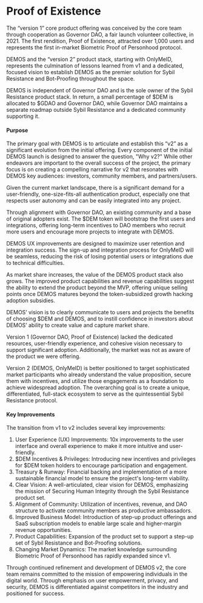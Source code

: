 # Proof of Existence

The “version 1” core product offering was conceived by the core team through cooperation as Governor DAO, a fair launch volunteer collective, in 2021. The first rendition, Proof of Existence, attracted over 1,000 users and represents the first in-market Biometric Proof of Personhood protocol.

DEMOS and the “version 2” product stack, starting with OnlyMeID, represents the culmination of lessons learned from v1 and a dedicated, focused vision to establish DEMOS as the premier solution for Sybil Resistance and Bot-Proofing throughout the space.

DEMOS is independent of Governor DAO and is the sole owner of the Sybil Resistance product stack. In return, a small percentage of $DEM is allocated to $GDAO and Governor DAO, while Governor DAO maintains a separate roadmap outside Sybil Resistance and a dedicated community supporting it.

#### Purpose

The primary goal with DEMOS is to articulate and establish this “v2” as a significant evolution from the initial offering. Every component of the initial DEMOS launch is designed to answer the question, "Why v2?" While other endeavors are important to the overall success of the project, the primary focus is on creating a compelling narrative for v2 that resonates with DEMOS key audiences: investors, community members, and partners/users.

Given the current market landscape, there is a significant demand for a user-friendly, one-size-fits-all authentication product, especially one that respects user autonomy and can be easily integrated into any project.

Through alignment with Governor DAO, an existing community and a base of original adopters exist. The $DEM token will bootstrap the first users and integrations, offering long-term incentives to DAO members who recruit more users and encourage more projects to integrate with DEMOS.

DEMOS UX improvements are designed to maximize user retention and integration success. The sign-up and integration process for OnlyMeID will be seamless, reducing the risk of losing potential users or integrations due to technical difficulties.

As market share increases, the value of the DEMOS product stack also grows. The improved product capabilities and revenue capabilities suggest the ability to extend the product beyond the MVP, offering unique selling points once DEMOS matures beyond the token-subsidized growth hacking adoption subsidies.

DEMOS’ vision is to clearly communicate to users and projects the benefits of choosing $DEM and DEMOS, and to instill confidence in investors about DEMOS’ ability to create value and capture market share.

Version 1 (Governor DAO, Proof of Existence) lacked the dedicated resources, user-friendly experience, and cohesive vision necessary to support significant adoption. Additionally, the market was not as aware of the product we were offering.

Version 2 (DEMOS, OnlyMeID) is better positioned to target sophisticated market participants who already understand the value proposition, secure them with incentives, and utilize those engagements as a foundation to achieve widespread adoption. The overarching goal is to create a unique, differentiated, full-stack ecosystem to serve as the quintessential Sybil Resistance protocol.

#### Key Improvements

The transition from v1 to v2 includes several key improvements:

1. User Experience (UX) Improvements: 10x improvements to the user interface and overall experience to make it more intuitive and user-friendly.
2. $DEM Incentives & Privileges: Introducing new incentives and privileges for $DEM token holders to encourage participation and engagement.
3. Treasury & Runway: Financial backing and implementation of a more sustainable financial model to ensure the project's long-term viability.
4. &#x20;Clear Vision: A well-articulated, clear vision for DEMOS, emphasizing the mission of Securing Human Integrity through the Sybil Resistance product set.
5. Alignment of Community: Utilization of incentives, revenue, and DAO structure to activate community members as productive ambassadors.
6. Improved Business Model: Introduction of step-up product offerings and SaaS subscription models to enable large scale and higher-margin revenue opportunities.
7. Product Capabilities: Expansion of the product set to support a step-up set of Sybil Resistance and Bot-Proofing solutions.
8. Changing Market Dynamics: The market knowledge surrounding Biometric Proof of Personhood has rapidly expanded since v1.

Through continued refinement and development of DEMOS v2, the core team remains committed to the mission of empowering individuals in the digital world. Through emphasis on user empowerment, privacy, and security, DEMOS is differentiated against competitors in the industry and positioned for success.
